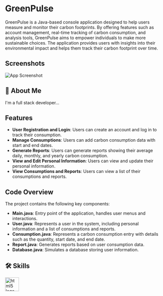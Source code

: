 
# GreenPulse

GreenPulse is a Java-based console application designed to help users measure and monitor their carbon footprints. By offering features such as account management, real-time tracking of carbon consumption, and analysis tools, GreenPulse aims to empower individuals to make more sustainable choices. The application provides users with insights into their environmental impact and helps them track their carbon footprint over time.

## Screenshots

![App Screenshot](https://www.imghippo.com/storage/files/QADq11725013315.png)


## 🚀 About Me
I'm a full stack developer...


## Features

- **User Registration and Login**: Users can create an account and log in to track their consumption.
- **Manage Consumptions**: Users can add carbon consumption data with start and end dates.
- **Generate Reports**: Users can generate reports showing their average daily, monthly, and yearly carbon consumption.
- **View and Edit Personal Information**: Users can view and update their personal information.
- **View Consumptions and Reports**: Users can view a list of their consumptions and reports.

## Code Overview

The project contains the following key components:

- **Main.java**: Entry point of the application, handles user menus and interactions.
- **User.java**: Represents a user in the system, including personal information and a list of consumptions and reports.
- **Consumption.java**: Represents a carbon consumption entry with details such as the quantity, start date, and end date.
- **Report.java**: Generates reports based on user consumption data.
- **Database.java**: Simulates a database storing user information.



## 🛠 Skills
<p>
    <img src="https://skillicons.dev/icons?i=git,idea,java" height="45" alt="html5 logo"  />

</p>
